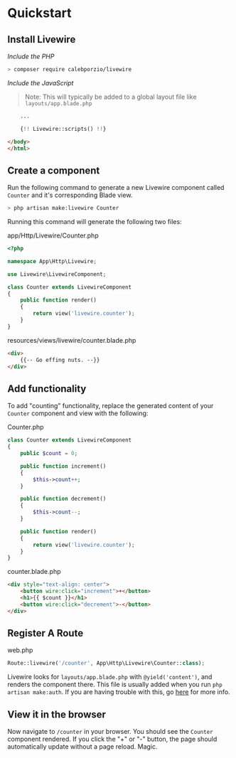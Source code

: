 # Quickstart

## Install Livewire

*Include the PHP*
```bash
> composer require calebporzio/livewire
```

*Include the JavaScript*
> Note: This will typically be added to a global layout file like `layouts/app.blade.php`
<div title="Component"><div title="Component__class"><div char="fade">

```html
    ...
```
</div>

```php
    {!! Livewire::scripts() !!}
```
<div char="fade">

```html
</body>
</html>
```
</div></div></div>

## Create a component

Run the following command to generate a new Livewire component called `Counter` and it's corresponding Blade view.

```bash
> php artisan make:livewire Counter
```

Running this command will generate the following two files:

<div title="Component">
<div title="Component__class">

app/Http/Livewire/Counter.php
```php
<?php

namespace App\Http\Livewire;

use Livewire\LivewireComponent;

class Counter extends LivewireComponent
{
    public function render()
    {
        return view('livewire.counter');
    }
}
```
</div>
<div title="Component__view">

resources/views/livewire/counter.blade.php
```html
<div>
    {{-- Go effing nuts. --}}
</div>
```
</div>
</div>

## Add functionality

To add "counting" functionality, replace the generated content of your `Counter` component and view with the following:

<div title="Component"><div title="Component__class">

Counter.php
```php
class Counter extends LivewireComponent
{
    public $count = 0;

    public function increment()
    {
        $this->count++;
    }

    public function decrement()
    {
        $this->count--;
    }

    public function render()
    {
        return view('livewire.counter');
    }
}
```
</div><div title="Component__view">

counter.blade.php
```html
<div style="text-align: center">
    <button wire:click="increment">+</button>
    <h1>{{ $count }}</h1>
    <button wire:click="decrement">-</button>
</div>
```
</div></div>

## Register A Route

<div title="Component"><div title="Component__class">

web.php
```php
Route::livewire('/counter', App\Http\Livewire\Counter::class);
```
</div></div>

<div title="Warning"><div title="Warning__content">

Livewire looks for `layouts/app.blade.php` with `@yield('content')`, and renders the component there. This file is usually added when you run `php artisan make:auth`. If you are having trouble with this, go [here](/livewire/docs/rendering_components) for more info.
</div></div>

## View it in the browser

Now navigate to `/counter` in your browser. You should see the `Counter` component rendered. If you click the "+" or "-" button, the page should automatically update without a page reload. Magic.
